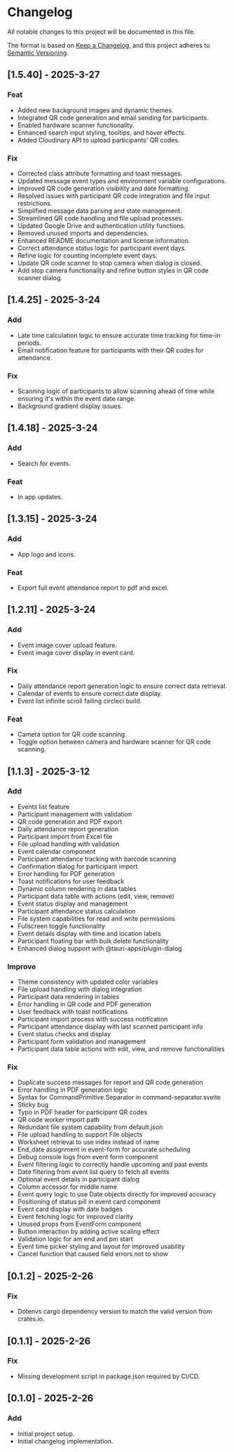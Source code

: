 # Changelog

All notable changes to this project will be documented in this file.

The format is based on [Keep a Changelog](https://keepachangelog.com/en/1.0.0/),
and this project adheres to [Semantic Versioning](https://semver.org/spec/v2.0.0.html).

## [1.5.40] - 2025-3-27

### Feat

- Added new background images and dynamic themes.
- Integrated QR code generation and email sending for participants.
- Enabled hardware scanner functionality.
- Enhanced search input styling, tooltips, and hover effects.
- Added Cloudinary API to upload participants' QR codes.

### Fix

- Corrected class attribute formatting and toast messages.
- Updated message event types and environment variable configurations.
- Improved QR code generation visibility and date formatting.
- Resolved issues with participant QR code integration and file input restrictions.
- Simplified message data parsing and state management.
- Streamlined QR code handling and file upload processes.
- Updated Google Drive and authentication utility functions.
- Removed unused imports and dependencies.
- Enhanced README documentation and license information.
- Correct attendance status logic for participant event days.
- Refine logic for counting incomplete event days.
- Update QR code scanner to stop camera when dialog is closed.
- Add stop camera functionality and refine button styles in QR code scanner dialog.

## [1.4.25] - 2025-3-24

### Add

- Late time calculation logic to ensure accurate time tracking for time-in periods.
- Email notification feature for participants with their QR codes for attendance.

### Fix

- Scanning logic of participants to allow scanning ahead of time while ensuring it's within the event date range.
- Background gradient display issues.

## [1.4.18] - 2025-3-24

### Add

- Search for events.

### Feat

- In app updates.

## [1.3.15] - 2025-3-24

### Add

- App logo and icons.

### Feat

- Export full event attendance report to pdf and excel.

## [1.2.11] - 2025-3-24

### Add

- Event image cover upload feature.
- Event image cover display in event card.

### Fix

- Daily attendance report generation logic to ensure correct data retrieval.
- Calendar of events to ensure correct date display.
- Event list infinite scroll failing circleci build.

### Feat

- Camera option for QR code scanning.
- Toggle option between camera and hardware scanner for QR code scanning.

## [1.1.3] - 2025-3-12

### Add

- Events list feature
- Participant management with validation
- QR code generation and PDF export
- Daily attendance report generation
- Participant import from Excel file
- File upload handling with validation
- Event calendar component
- Participant attendance tracking with barcode scanning
- Confirmation dialog for participant import
- Error handling for PDF generation
- Toast notifications for user feedback
- Dynamic column rendering in data tables
- Participant data table with actions (edit, view, remove)
- Event status display and management
- Participant attendance status calculation
- File system capabilities for read and write permissions
- Fullscreen toggle functionality
- Event details display with time and location labels
- Participant floating bar with bulk delete functionality
- Enhanced dialog support with @tauri-apps/plugin-dialog

### Improve

- Theme consistency with updated color variables
- File upload handling with dialog integration
- Participant data rendering in tables
- Error handling in QR code and PDF generation
- User feedback with toast notifications
- Participant import process with success notification
- Participant attendance display with last scanned participant info
- Event status checks and display
- Participant form validation and management
- Participant data table actions with edit, view, and remove functionalities

### Fix

- Duplicate success messages for report and QR code generation
- Error handling in PDF generation logic
- Syntax for CommandPrimitive.Separator in command-separator.svelte
- Sticky bug
- Typo in PDF header for participant QR codes
- QR code worker import path
- Redundant file system capability from default.json
- File upload handling to support File objects
- Worksheet retrieval to use index instead of name
- End_date assignment in event-form for accurate scheduling
- Debug console logs from event form component
- Event filtering logic to correctly handle upcoming and past events
- Date filtering from event list query to fetch all events
- Optional event details in participant dialog
- Column accessor for middle name
- Event query logic to use Date objects directly for improved accuracy
- Positioning of status pill in event card component
- Event card display with date badges
- Event fetching logic for improved clarity
- Unused props from EventForm component
- Button interaction by adding active scaling effect
- Validation logic for am end and pm start
- Event time picker styling and layout for improved usability
- Cancel function that caused field errors not to show

## [0.1.2] - 2025-2-26

### Fix

- Dotenvs cargo dependency version to match the valid version from crates.io.

## [0.1.1] - 2025-2-26

### Fix

- Missing development script in package.json required by CI/CD.

## [0.1.0] - 2025-2-26

### Add

- Initial project setup.
- Initial changelog implementation.
